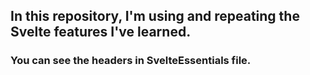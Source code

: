 ## In this repository, I'm using and repeating the Svelte features I've learned.
### You can see the headers in SvelteEssentials file.